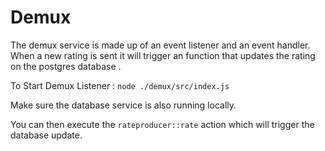 # Demux

The demux service is made up of an event listener and an event handler. When a new rating is sent it will trigger an function that updates the rating on the postgres database .

To Start Demux Listener : `node ./demux/src/index.js`

Make sure the database service is also running locally.

You can then execute the `rateproducer::rate` action which will trigger the database update.
